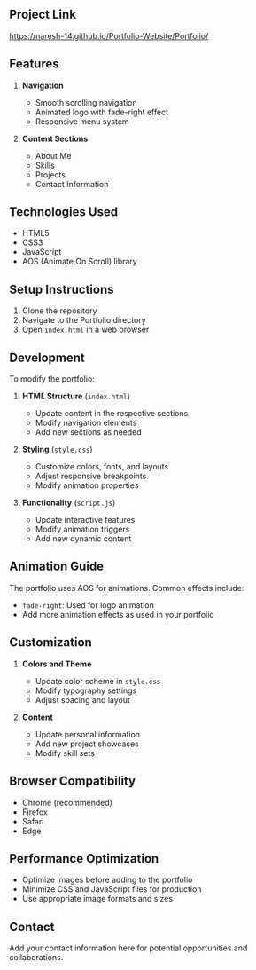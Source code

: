 ## Project Link
https://naresh-14.github.io/Portfolio-Website/Portfolio/


## Features
1. **Navigation**
   - Smooth scrolling navigation
   - Animated logo with fade-right effect
   - Responsive menu system

2. **Content Sections**
   - About Me
   - Skills
   - Projects
   - Contact Information

## Technologies Used
- HTML5
- CSS3
- JavaScript
- AOS (Animate On Scroll) library

## Setup Instructions
1. Clone the repository
2. Navigate to the Portfolio directory
3. Open `index.html` in a web browser

## Development
To modify the portfolio:

1. **HTML Structure** (`index.html`)
   - Update content in the respective sections
   - Modify navigation elements
   - Add new sections as needed

2. **Styling** (`style.css`)
   - Customize colors, fonts, and layouts
   - Adjust responsive breakpoints
   - Modify animation properties

3. **Functionality** (`script.js`)
   - Update interactive features
   - Modify animation triggers
   - Add new dynamic content

## Animation Guide
The portfolio uses AOS for animations. Common effects include:
- `fade-right`: Used for logo animation
- Add more animation effects as used in your portfolio

## Customization
1. **Colors and Theme**
   - Update color scheme in `style.css`
   - Modify typography settings
   - Adjust spacing and layout

2. **Content**
   - Update personal information
   - Add new project showcases
   - Modify skill sets

## Browser Compatibility
- Chrome (recommended)
- Firefox
- Safari
- Edge

## Performance Optimization
- Optimize images before adding to the portfolio
- Minimize CSS and JavaScript files for production
- Use appropriate image formats and sizes

## Contact
Add your contact information here for potential opportunities and collaborations.
